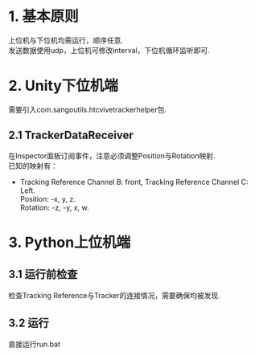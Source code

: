 # 1. 基本原则

上位机与下位机均需运行，顺序任意.   
发送数据使用udp，上位机可修改interval，下位机循环监听即可.

# 2. Unity下位机端

需要引入com.sangoutils.htcvivetrackerhelper包.

## 2.1 TrackerDataReceiver

在Inspector面板订阅事件，注意必须调整Position与Rotation映射.    
已知的映射有：  
+ Tracking Reference Channel B: front, Tracking Reference Channel C: Left.    
Position: -x, y, z.     
Rotation: -z, -y, x, w.

# 3. Python上位机端
## 3.1 运行前检查

检查Tracking Reference与Tracker的连接情况，需要确保均被发现.

## 3.2 运行

直接运行run.bat
